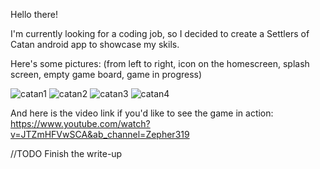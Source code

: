 Hello there!

I'm currently looking for a coding job, so I decided to create a Settlers of Catan android app to showcase my skils. 

Here's some pictures: (from left to right, icon on the homescreen, splash screen, empty game board, game in progress)

![catan1](https://github.com/zepher19/SettlersOfCatan/assets/108103331/6e412255-1f76-489b-9e1c-cb185119adfc) ![catan2](https://github.com/zepher19/SettlersOfCatan/assets/108103331/a29abe04-51ef-421a-a39c-cd0b7dddee5a) ![catan3](https://github.com/zepher19/SettlersOfCatan/assets/108103331/6804eb23-58e2-4a2d-aa1b-27781d0d0c62) ![catan4](https://github.com/zepher19/SettlersOfCatan/assets/108103331/77d82c51-8c32-4968-b57b-b7677a48e45c)







And here is the video link if you'd like to see the game in action: https://www.youtube.com/watch?v=JTZmHFVwSCA&ab_channel=Zepher319



//TODO Finish the write-up
